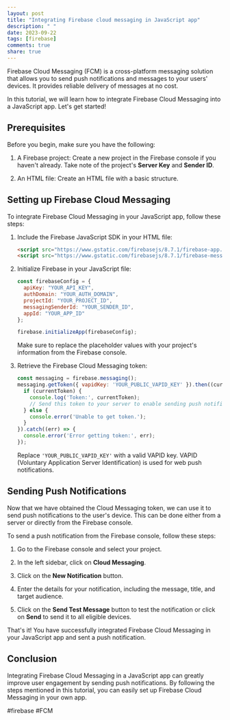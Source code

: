 ```yaml
---
layout: post
title: "Integrating Firebase cloud messaging in JavaScript app"
description: " "
date: 2023-09-22
tags: [firebase]
comments: true
share: true
---
```


Firebase Cloud Messaging (FCM) is a cross-platform messaging solution that allows you to send push notifications and messages to your users' devices. It provides reliable delivery of messages at no cost.

In this tutorial, we will learn how to integrate Firebase Cloud Messaging into a JavaScript app. Let's get started!

## Prerequisites

Before you begin, make sure you have the following:

1. A Firebase project: Create a new project in the Firebase console if you haven't already. Take note of the project's **Server Key** and **Sender ID**.

2. An HTML file: Create an HTML file with a basic structure.

## Setting up Firebase Cloud Messaging

To integrate Firebase Cloud Messaging in your JavaScript app, follow these steps:

1. Include the Firebase JavaScript SDK in your HTML file:

   ```html
   <script src="https://www.gstatic.com/firebasejs/8.7.1/firebase-app.js"></script>
   <script src="https://www.gstatic.com/firebasejs/8.7.1/firebase-messaging.js"></script>
   ```

2. Initialize Firebase in your JavaScript file:

   ```javascript
   const firebaseConfig = {
     apiKey: "YOUR_API_KEY",
     authDomain: "YOUR_AUTH_DOMAIN",
     projectId: "YOUR_PROJECT_ID",
     messagingSenderId: "YOUR_SENDER_ID",
     appId: "YOUR_APP_ID"
   };

   firebase.initializeApp(firebaseConfig);
   ```

   Make sure to replace the placeholder values with your project's information from the Firebase console.

3. Retrieve the Firebase Cloud Messaging token:

   ```javascript
   const messaging = firebase.messaging();
   messaging.getToken({ vapidKey: 'YOUR_PUBLIC_VAPID_KEY' }).then((currentToken) => {
     if (currentToken) {
       console.log('Token:', currentToken);
       // Send this token to your server to enable sending push notifications
     } else {
       console.error('Unable to get token.');
     }
   }).catch((err) => {
     console.error('Error getting token:', err);
   });
   ```

   Replace `'YOUR_PUBLIC_VAPID_KEY'` with a valid VAPID key. VAPID (Voluntary Application Server Identification) is used for web push notifications.

## Sending Push Notifications

Now that we have obtained the Cloud Messaging token, we can use it to send push notifications to the user's device. This can be done either from a server or directly from the Firebase console.

To send a push notification from the Firebase console, follow these steps:

1. Go to the Firebase console and select your project.

2. In the left sidebar, click on **Cloud Messaging**.

3. Click on the **New Notification** button.

4. Enter the details for your notification, including the message, title, and target audience.

5. Click on the **Send Test Message** button to test the notification or click on **Send** to send it to all eligible devices.

That's it! You have successfully integrated Firebase Cloud Messaging in your JavaScript app and sent a push notification.

## Conclusion

Integrating Firebase Cloud Messaging in a JavaScript app can greatly improve user engagement by sending push notifications. By following the steps mentioned in this tutorial, you can easily set up Firebase Cloud Messaging in your own app.

#firebase #FCM